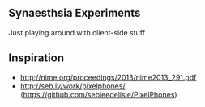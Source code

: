 Synaesthsia Experiments
-----------------------

Just playing around with client-side stuff

Inspiration
-----------

- http://nime.org/proceedings/2013/nime2013_291.pdf
- http://seb.ly/work/pixelphones/ (https://github.com/sebleedelisle/PixelPhones)
